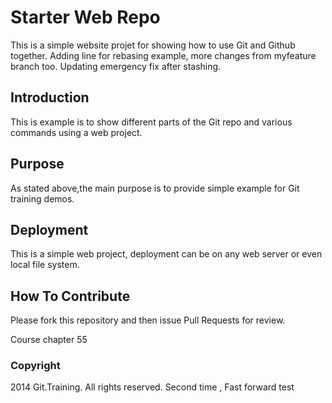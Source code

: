 # Starter Web Repo

This is a simple website projet for showing
how to use Git and Github together. Adding line for rebasing example,
more changes from myfeature branch too.
Updating emergency fix after stashing.

## Introduction

This is example is to show different parts
of the Git repo and various commands 
using a web project.

## Purpose

As stated above,the main purpose is to
provide simple example for Git training 
demos.

## Deployment

This is a simple web project, deployment
can be on any web server or even local file system.

## How To Contribute

Please fork this repository and then issue Pull Requests for review.

Course chapter 55

### Copyright

2014 Git.Training. All rights reserved.
Second time , Fast forward test   
